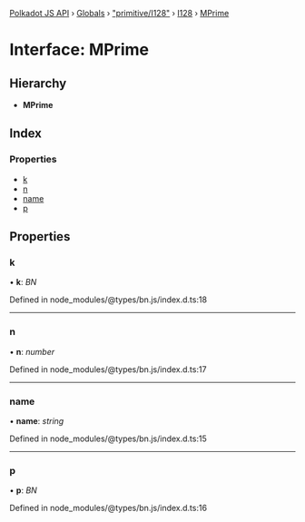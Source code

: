 [Polkadot JS API](../README.md) › [Globals](../globals.md) › ["primitive/I128"](../modules/_primitive_i128_.md) › [I128](../classes/_primitive_i128_.i128.md) › [MPrime](_primitive_i128_.i128.mprime.md)

# Interface: MPrime

## Hierarchy

* **MPrime**

## Index

### Properties

* [k](_primitive_i128_.i128.mprime.md#k)
* [n](_primitive_i128_.i128.mprime.md#n)
* [name](_primitive_i128_.i128.mprime.md#name)
* [p](_primitive_i128_.i128.mprime.md#p)

## Properties

###  k

• **k**: *BN*

Defined in node_modules/@types/bn.js/index.d.ts:18

___

###  n

• **n**: *number*

Defined in node_modules/@types/bn.js/index.d.ts:17

___

###  name

• **name**: *string*

Defined in node_modules/@types/bn.js/index.d.ts:15

___

###  p

• **p**: *BN*

Defined in node_modules/@types/bn.js/index.d.ts:16

